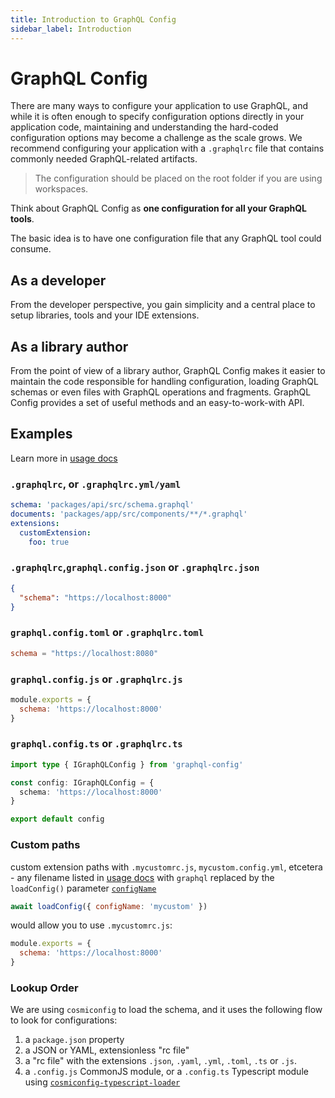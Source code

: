 ```yaml
---
title: Introduction to GraphQL Config
sidebar_label: Introduction
---
```


# GraphQL Config

There are many ways to configure your application to use GraphQL, and while it is often enough to specify configuration options directly in your application code, maintaining and understanding the hard-coded configuration options may become a challenge as the scale grows. We recommend configuring your application with a `.graphqlrc` file that contains commonly needed GraphQL-related artifacts.

> The configuration should be placed on the root folder if you are using workspaces.

Think about GraphQL Config as **one configuration for all your GraphQL tools**.

The basic idea is to have one configuration file that any GraphQL tool could consume.

## As a developer

From the developer perspective, you gain simplicity and a central place to setup libraries, tools and your IDE extensions.

## As a library author

From the point of view of a library author, GraphQL Config makes it easier to maintain the code responsible for handling configuration, loading GraphQL schemas or even files with GraphQL operations and fragments. GraphQL Config provides a set of useful methods and an easy-to-work-with API.

## Examples

Learn more in [usage docs](usage)

### `.graphqlrc`, or `.graphqlrc.yml/yaml`

```yaml
schema: 'packages/api/src/schema.graphql'
documents: 'packages/app/src/components/**/*.graphql'
extensions:
  customExtension:
    foo: true
```

### `.graphqlrc`,`graphql.config.json` or `.graphqlrc.json`

```json
{
  "schema": "https://localhost:8000"
}
```

### `graphql.config.toml` or `.graphqlrc.toml`

```toml
schema = "https://localhost:8080"
```

### `graphql.config.js` or `.graphqlrc.js`

```js
module.exports = {
  schema: 'https://localhost:8000'
}
```

### `graphql.config.ts` or `.graphqlrc.ts`

```ts
import type { IGraphQLConfig } from 'graphql-config'

const config: IGraphQLConfig = {
  schema: 'https://localhost:8000'
}

export default config
```

### Custom paths

custom extension paths with `.mycustomrc.js`, `mycustom.config.yml`, etcetera - any filename listed in [usage docs](usage) with `graphql` replaced by the `loadConfig()` parameter [`configName`](load-config#configname)

```js
await loadConfig({ configName: 'mycustom' })
```

would allow you to use `.mycustomrc.js`:

```js
module.exports = {
  schema: 'https://localhost:8000'
}
```

### Lookup Order

We are using `cosmiconfig` to load the schema, and it uses the following flow to look for configurations:

1. a `package.json` property
2. a JSON or YAML, extensionless "rc file"
3. a "rc file" with the extensions `.json`, `.yaml`, `.yml`, `.toml`, `.ts` or `.js`.
4. a `.config.js` CommonJS module, or a `.config.ts` Typescript module using [`cosmiconfig-typescript-loader`](https://github.com/EndemolShineGroup/cosmiconfig-typescript-loader)
